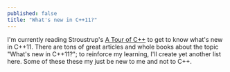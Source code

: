 ```yaml
---
published: false
title: "What's new in C++11?"
---
```


I'm currently reading Stroustrup's [A Tour of C++](http://www.stroustrup.com/Tour.html) to get to know what's new in C++11. There are tons of great articles and whole books about the topic "What's new in C++11?"; to reinforce my learning, I'll create yet another list here. Some of these these my just be new to me and not to C++.
